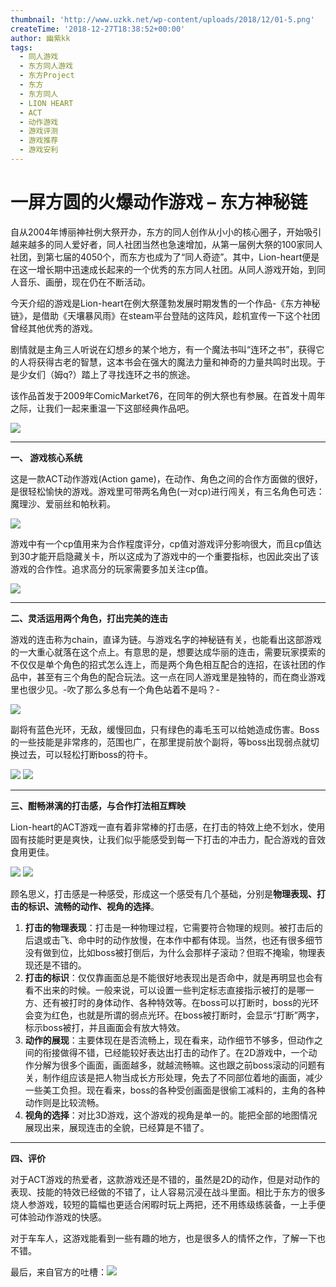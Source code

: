 ```yaml
---
thumbnail: 'http://www.uzkk.net/wp-content/uploads/2018/12/01-5.png'
createTime: '2018-12-27T18:38:52+00:00'
author: 幽紫kk
tags:
  - 同人游戏
  - 东方同人游戏
  - 东方Project
  - 东方
  - 东方同人
  - LION HEART
  - ACT
  - 动作游戏
  - 游戏评测
  - 游戏推荐
  - 游戏安利
---
```


# 一屏方圆的火爆动作游戏 – 东方神秘链

自从2004年博丽神社例大祭开办，东方的同人创作从小小的核心圈子，开始吸引越来越多的同人爱好者，同人社团当然也急速增加，从第一届例大祭的100家同人社团，到第七届的4050个，而东方也成为了“同人奇迹”。其中，Lion-heart便是在这一增长期中迅速成长起来的一个优秀的东方同人社团。从同人游戏开始，到同人音乐、画册，现在仍在不断活动。

今天介绍的游戏是Lion-heart在例大祭蓬勃发展时期发售的一个作品-《东方神秘链》，是借助《天壤暴风雨》在steam平台登陆的这阵风，趁机宣传一下这个社团曾经其他优秀的游戏。

剧情就是主角三人听说在幻想乡的某个地方，有一个魔法书叫“连环之书”，获得它的人将获得古老的智慧，这本书会在强大的魔法力量和神奇的力量共鸣时出现。于是少女们（姆q?）踏上了寻找连环之书的旅途。

该作品首发于2009年ComicMarket76，在同年的例大祭也有参展。在首发十周年之际，让我们一起来重温一下这部经典作品吧。

![](http://www.uzkk.net/wp-content/uploads/2018/12/02-4.png)

---

**一、 游戏核心系统**

这是一款ACT动作游戏(Action game)，在动作、角色之间的合作方面做的很好，是很轻松愉快的游戏。游戏里可带两名角色(一对cp)进行闯关，有三名角色可选：魔理沙、爱丽丝和帕秋莉。

![](http://www.uzkk.net/wp-content/uploads/2018/12/03-4.png)

游戏中有一个cp值用来为合作程度评分，cp值对游戏评分影响很大，而且cp值达到30才能开启隐藏关卡，所以这成为了游戏中的一个重要指标，也因此突出了该游戏的合作性。追求高分的玩家需要多加关注cp值。

![](http://www.uzkk.net/wp-content/uploads/2018/12/04-4.png)

---

**二、灵活运用两个角色，打出完美的连击**

游戏的连击称为chain，直译为链。与游戏名字的神秘链有关，也能看出这部游戏的一大重心就落在这个点上。有意思的是，想要达成华丽的连击，需要玩家摸索的不仅仅是单个角色的招式怎么连上，而是两个角色相互配合的连招，在该社团的作品中，甚至有三个角色的配合玩法。这一点在同人游戏里是独特的，而在商业游戏里也很少见。-吹了那么多总有一个角色站着不是吗？-

![](http://www.uzkk.net/wp-content/uploads/2018/12/PH1.gif)

副将有蓝色光环，无敌，缓慢回血，只有绿色的毒毛玉可以给她造成伤害。Boss的一些技能是非常疼的，范围也广，在那里提前放个副将，等boss出现弱点就切换过去，可以轻松打断boss的符卡。

![](http://www.uzkk.net/wp-content/uploads/2018/12/FJ1.gif) ![](http://www.uzkk.net/wp-content/uploads/2018/12/FJ2.gif)

---

**三、酣畅淋漓的打击感，与合作打法相互辉映**

Lion-heart的ACT游戏一直有着非常棒的打击感，在打击的特效上绝不划水，使用固有技能时更是爽快，让我们似乎能感受到每一下打击的冲击力，配合游戏的音效食用更佳。

![](http://www.uzkk.net/wp-content/uploads/2018/12/DJ1.gif) ![](http://www.uzkk.net/wp-content/uploads/2018/12/DJ2.gif)

顾名思义，打击感是一种感受，形成这一个感受有几个基础，分别是**物理表现、打击的标识、流畅的动作、视角的选择**。

1. **打击的物理表现**：打击是一种物理过程，它需要符合物理的规则。被打击后的后退或击飞、命中时的动作放慢，在本作中都有体现。当然，也还有很多细节没有做到位，比如boss被打倒后，为什么会那样子滚动？但瑕不掩瑜，物理表现还是不错的。
2. **打击的标识**：仅仅靠画面总是不能很好地表现出是否命中，就是再明显也会有看不出来的时候。一般来说，可以设置一些判定标志直接指示被打的是哪一方、还有被打时的身体动作、各种特效等。在boss可以打断时，boss的光环会变为红色，也就是所谓的弱点光环。在boss被打断时，会显示“打断”两字，标示boss被打，并且画面会有放大特效。
3. **动作的展现**：主要体现在是否流畅上，现在看来，动作细节不够多，但动作之间的衔接做得不错，已经能较好表达出打击的动作了。在2D游戏中，一个动作分解为很多个画面，画面越多，就越流畅嘛。这也跟之前boss滚动的问题有关，制作组应该是把人物当成长方形处理，免去了不同部位着地的画面，减少一些美工负担。现在看来，boss的各种受创画面是很偷工减料的，主角的各种动作则是比较流畅。
4. **视角的选择**：对比3D游戏，这个游戏的视角是单一的。能把全部的地图情况展现出来，展现连击的全貌，已经算是不错了。

---

**四、评价**

对于ACT游戏的热爱者，这款游戏还是不错的，虽然是2D的动作，但是对动作的表现、技能的特效已经做的不错了，让人容易沉浸在战斗里面。相比于东方的很多烧人参游戏，较短的篇幅也更适合闲暇时玩上两把，还不用练级练装备，一上手便可体验动作游戏的快感。

对于车车人，这游戏能看到一些有趣的地方，也是很多人的情怀之作，了解一下也不错。

最后，来自官方的吐槽：![](http://www.uzkk.net/wp-content/uploads/2018/12/05-3.png)
